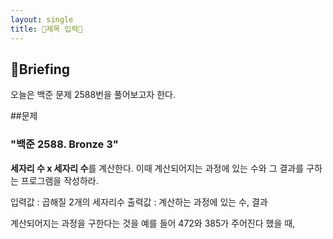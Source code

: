 ```yaml
---
layout: single
title: 🧐제목 입력🧐
---
```


## 📢Briefing

오늘은 백준 문제 2588번을 풀어보고자 한다.

##문제

### "백준 2588. Bronze 3"

**세자리 수 x 세자리 수**를 계산한다.
이때 계산되어지는 과정에 있는 수와 그 결과를 구하는 프로그램을 작성하라.

입력값 : 곱해질 2개의 세자리수
출력값 : 계산하는 과정에 있는 수, 결과

계산되어지는 과정을 구한다는 것을 예를 들어 472와 385가 주어진다 했을 때,
